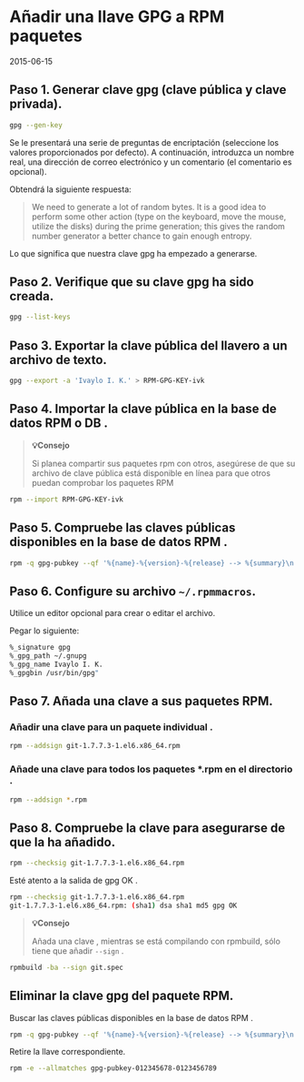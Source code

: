 # Añadir una llave GPG a RPM paquetes

2015-06-15

## Paso 1. Generar clave gpg (clave pública y clave privada).

~~~sh
gpg --gen-key
~~~

Se le presentará una serie de preguntas de encriptación (seleccione los valores proporcionados por defecto). A continuación, introduzca un nombre real, una dirección de correo electrónico y un comentario (el comentario es opcional).

Obtendrá la siguiente respuesta:

> We need to generate a lot of random bytes. It is a good idea to perform some other action (type on the keyboard, move the mouse, utilize the disks) during the prime generation; this gives the random number generator a better chance to gain enough entropy.

Lo que significa que nuestra clave gpg ha empezado a generarse.

## Paso 2. Verifique que su clave gpg ha sido creada.

~~~sh
gpg --list-keys
~~~

## Paso 3. Exportar la clave pública del llavero a un archivo de texto.

~~~sh
gpg --export -a 'Ivaylo I. K.' > RPM-GPG-KEY-ivk
~~~

## Paso 4. Importar la clave pública en la base de datos RPM o DB .

>**💡Consejo**
> 
> Si planea compartir sus paquetes rpm con otros, asegúrese de que su archivo de clave pública está disponible en línea para que otros puedan comprobar los paquetes RPM

~~~sh
rpm --import RPM-GPG-KEY-ivk
~~~

## Paso 5. Compruebe las claves públicas disponibles en la base de datos RPM .

~~~sh
rpm -q gpg-pubkey --qf '%{name}-%{version}-%{release} --> %{summary}\n'
~~~

## Paso 6. Configure su archivo `~/.rpmmacros`.

Utilice un editor opcional para crear o editar el archivo.

Pegar lo siguiente:

~~~sh
%_signature gpg
%_gpg_path ~/.gnupg
%_gpg_name Ivaylo I. K.
%_gpgbin /usr/bin/gpg"
~~~

## Paso 7. Añada una clave a sus paquetes RPM.

### Añadir una clave para un paquete individual .

~~~sh
rpm --addsign git-1.7.7.3-1.el6.x86_64.rpm
~~~

### Añade una clave para todos los paquetes *.rpm en el directorio .

~~~sh
rpm --addsign *.rpm
~~~

## Paso 8. Compruebe la clave para asegurarse de que la ha añadido.

~~~sh
rpm --checksig git-1.7.7.3-1.el6.x86_64.rpm
~~~

Esté atento a la salida de gpg OK .

~~~sh
rpm --checksig git-1.7.7.3-1.el6.x86_64.rpm
git-1.7.7.3-1.el6.x86_64.rpm: (sha1) dsa sha1 md5 gpg OK
~~~

>**💡Consejo**
> 
> Añada una clave , mientras se está compilando con rpmbuild, sólo tiene que añadir `--sign` .

~~~sh
rpmbuild -ba --sign git.spec
~~~

## Eliminar la clave gpg del paquete RPM.

Buscar las claves públicas disponibles en la base de datos RPM .

~~~sh
rpm -q gpg-pubkey --qf '%{name}-%{version}-%{release} --> %{summary}\n'
~~~

Retire la llave correspondiente.

~~~sh
rpm -e --allmatches gpg-pubkey-012345678-0123456789
~~~
